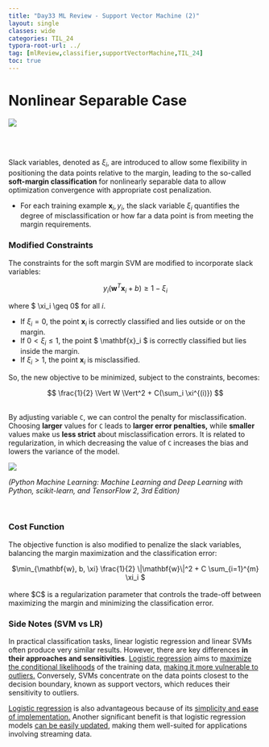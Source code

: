 ```yaml
---
title: "Day33 ML Review - Support Vector Machine (2)"
layout: single
classes: wide
categories: TIL_24
typora-root-url: ../
tag: [mlReview,classifier,supportVectorMachine,TIL_24]
toc: true 
---
```


# Nonlinear Separable Case

<img src="/blog/images/2024-07-24-TIL24_Day33/BE79ABFF-FAED-4C95-8FC6-318519A849E6_1_105_c.jpeg">

<br><br>

Slack variables, denoted as $\xi_i$, are introduced to allow some flexibility in positioning the data points relative to the margin, leading to the so-called **soft-margin classification** for nonlinearly separable data to allow optimization convergence with appropriate cost penalization.  

- For each training example $\mathbf{x}_i, y_i$, the slack variable $\xi_i$ quantifies the degree of misclassification or how far a data point is from meeting the margin requirements.



### Modified Constraints

The constraints for the soft margin SVM are modified to incorporate slack variables:

<center>

  $y_i (\mathbf{w}^T \mathbf{x}_i + b) \geq 1 - \xi_i$

</center>




where $ \xi_i \geq 0$ for all $i$.<br>

- If $\xi_i = 0$, the point $\mathbf{x}_i$ is correctly classified and lies outside or on the margin.
- If $0 < \xi_i \leq 1$, the point $ \mathbf{x}_i $ is correctly classified but lies inside the margin.
- If $\xi_i > 1$, the point $\mathbf{x}_i$ is misclassified.

So, the new objective to be minimized, subject to the constraints, becomes:

<center>
  $$
 \frac{1}{2} \Vert W \Vert^2 + C(\sum_i \xi^{(i)})
  $$
</center>

<br>

By adjusting variable `C`, we can control the penalty for misclassification. Choosing **larger** values for `C` leads to **larger error penalties,** while **smaller** values make us **less strict** about misclassification errors. It is related to regularization, in which decreasing the value of `C` increases the bias and lowers the variance of the model. 

<img src ="/blog/images/2024-07-24-TIL24_Day33/image-20240729153145689.png">

*(Python Machine Learning: Machine Learning and Deep Learning with Python, scikit-learn, and TensorFlow 2, 3rd Edition)*<br>

<br>

### Cost Function

The objective function is also modified to penalize the slack variables, balancing the margin maximization and the classification error:

<center>
  $\min_{\mathbf{w}, b, \xi} \frac{1}{2} \|\mathbf{w}\|^2 + C \sum_{i=1}^{m} \xi_i $
</center>
<br>where $C$ is a regularization parameter that controls the trade-off between maximizing the margin and minimizing the classification error.

<br>

### Side Notes (SVM vs LR)

In practical classification tasks, linear logistic regression and linear SVMs often produce very similar results. However, there are key differences **in their approaches and sensitivities**. <u>Logistic regression</u> aims to <u>maximize the conditional likelihoods</u> of the training data, <u>making it more vulnerable to outliers.</u> Conversely, SVMs concentrate on the data points closest to the decision boundary, known as support vectors, which reduces their sensitivity to outliers.

<u>Logistic regression</u> is also advantageous because of its <u>simplicity and ease of implementation.</u> Another significant benefit is that logistic regression models <u>can be easily updated</u>, making them well-suited for applications involving streaming data.<br><br><br>
